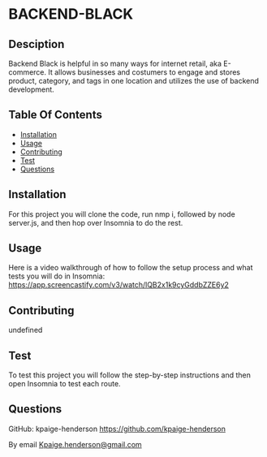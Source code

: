 # BACKEND-BLACK

  


  ## Desciption
  Backend Black is helpful in so many ways for internet retail, aka E-commerce. It allows businesses and costumers to engage and stores product, category, and tags in one location and utilizes the use of backend development.

  ## Table Of Contents
  * [Installation](#installation)
  * [Usage](#usage)
  * [Contributing](#contributing)
  * [Test](#test)
  * [Questions](#questions)
  
  ## Installation
  For this project you will clone the code, run nmp i, followed by node server.js, and then hop over Insomnia to do the rest.

  ## Usage
  Here is a video walkthrough of how to follow the setup process and what tests you will do in Insomnia: https://app.screencastify.com/v3/watch/lQB2x1k9cyGddbZZE6y2

  ## Contributing
  undefined

  ## Test
  To test this project you will follow the step-by-step instructions and then open Insomnia to test each route.

  ## Questions
  GitHub: kpaige-henderson https://github.com/kpaige-henderson

  By email Kpaige.henderson@gmail.com